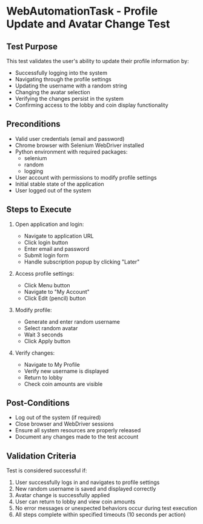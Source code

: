 # WebAutomationTask - Profile Update and Avatar Change Test

## Test Purpose
This test validates the user's ability to update their profile information by:
- Successfully logging into the system
- Navigating through the profile settings
- Updating the username with a random string
- Changing the avatar selection
- Verifying the changes persist in the system
- Confirming access to the lobby and coin display functionality

## Preconditions
- Valid user credentials (email and password)
- Chrome browser with Selenium WebDriver installed
- Python environment with required packages:
  - selenium
  - random
  - logging
- User account with permissions to modify profile settings
- Initial stable state of the application
- User logged out of the system

## Steps to Execute
1. Open application and login:
   - Navigate to application URL
   - Click login button
   - Enter email and password
   - Submit login form
   - Handle subscription popup by clicking "Later"

2. Access profile settings:
   - Click Menu button
   - Navigate to "My Account"
   - Click Edit (pencil) button

3. Modify profile:
   - Generate and enter random username
   - Select random avatar
   - Wait 3 seconds
   - Click Apply button

4. Verify changes:
   - Navigate to My Profile
   - Verify new username is displayed
   - Return to lobby
   - Check coin amounts are visible

## Post-Conditions
- Log out of the system (if required)
- Close browser and WebDriver sessions
- Ensure all system resources are properly released
- Document any changes made to the test account

## Validation Criteria
Test is considered successful if:
1. User successfully logs in and navigates to profile settings
2. New random username is saved and displayed correctly
3. Avatar change is successfully applied
4. User can return to lobby and view coin amounts
5. No error messages or unexpected behaviors occur during test execution
6. All steps complete within specified timeouts (10 seconds per action)
